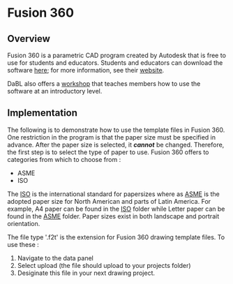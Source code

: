 # Fusion 360

## Overview

Fusion 360 is a parametric CAD program created by Autodesk that is free to use for students and educators. Students and educators can download the software [here](https://www.autodesk.com/products/fusion-360/students-teachers-educators?mktvar002=3509233|SEM|796831186|55090381424|kwd-295025727776&ef_id=CjwKCAjwwMn1BRAUEiwAZ_jnEtOdMsN54H73iMm41FyrGzBMkf3H1ZazYPfDHeCE_Iu9BNTKrW9cpxoClIcQAvD_BwE:G:s&s_kwcid=AL!11172!3!238546892833!e!!g!!fusion%20360!796831186!55090381424&mkwid=smkKctL9H|pcrid|238546892833|pkw|fusion%20360|pmt|e|pdv|c|slid||pgrid|55090381424|ptaid|kwd-295025727776|pid|&utm_medium=cpc&utm_source=google&utm_campaign=GGL_AEX_Fusion-360_AMER_US_Sign-Ups_SEM_BR_RMKT_EX_ADSK_3509233_&utm_term=fusion%20360&utm_content=smkKctL9H|pcrid|238546892833|pkw|fusion%20360|pmt|e|pdv|c|slid||pgrid|55090381424|ptaid|kwd-295025727776|&gclid=CjwKCAjwwMn1BRAUEiwAZ_jnEtOdMsN54H73iMm41FyrGzBMkf3H1ZazYPfDHeCE_Iu9BNTKrW9cpxoClIcQAvD_BwE); for more information, see their [website](https://www.autodesk.com/products/fusion-360/overview).

DaBL also offers a [workshop](http://designandbuildlab.com/wiki/index.php/Workshop:_Introduction_to_3D_CAD_(with_Fusion_360)) that teaches members how to use the software at an introductory level. 

## Implementation

The following is to demonstrate how to use the template files in Fusion 360. One restriction in the program is that the paper size must be specified in advance. After the paper size is selected, it ***cannot*** be changed. Therefore, the first step is to select the type of paper to use. Fusion 360 offers to categories from which to choose from :

- ASME
- ISO

The [ISO](https://en.wikipedia.org/wiki/ISO_216) is the international standard for papersizes where as [ASME](https://en.wikipedia.org/wiki/ANSI/ASME_Y14.1) is the adopted paper size for North American and parts of Latin America. For example, A4 paper can be found in the [ISO](ISO) folder while Letter paper can be found in the [ASME](ASME) folder. Paper sizes exist in both landscape and portrait orientation.


The file type '.f2t' is the extension for Fusion 360 drawing template files. To use these :

1. Navigate to the data panel
2. Select upload (the file should upload to your projects folder)
3. Desiginate this file in your next drawing project.



